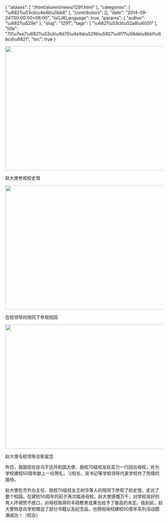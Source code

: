 {
    "aliases": [
        "/html/alumni/news/1291.html"
    ],
    "categories": [
        "\u6821\u53cb\u4e4b\u5bb6"
    ],
    "contributors": [],
    "date": "2014-09-24T00:00:00+08:00",
    "isCJKLanguage": true,
    "params": {
        "author": "\u6821\u529e"
    },
    "slug": "1291",
    "tags": [
        "\u6821\u53cb\u52a8\u6001"
    ],
    "title": "70\u7ea7\u6821\u53cb\u8d75\u4e9a\u529b\u5927\u4f7f\u56de\u8bbf\u6bcd\u6821",
    "toc": true
}


<img
    src="https://cdn.tfls.online/mirror/full/ede2fa3b8fc6d564c7d0656f8feb829164521cbe.jpg"
    style="display:block;margin-left:auto;margin-right:auto;"
    decoding="async"
    fetchpriority="auto"
    loading="lazy"
    height="397"
    width="600"
/>




赵大使参观校史馆





<img
    src="https://cdn.tfls.online/mirror/full/299270f82ffb5b7931cbf610040f1f588d5898e8.jpg"
    style="display:block;margin-left:auto;margin-right:auto;"
    decoding="async"
    fetchpriority="auto"
    loading="lazy"
    height="397"
    width="600"
/>




在校领导的陪同下参观校园




**<img
    src="https://cdn.tfls.online/mirror/full/acfe536646ad7010ed7064971035a09aeafb442a.jpg"
    style="display:block;margin-left:auto;margin-right:auto;"
    decoding="async"
    fetchpriority="auto"
    loading="lazy"
    height="397"
    width="600"
/>**




赵大使与校领导合影留念









  





昨日，我国现任驻乌干达共和国大使、我校70级校友赵亚力一行回访母校，并为学校建校50周年献上一份贺礼，刁校长、吴书记等学校领导代表学校作了热情的接待。




赵大使在市外办主任、我校70级校友王树华等人的陪同下参观了校史馆，走访了整个校园。在建校50周年的前夕再次踏进母校，赵大使感慨万千，对学校良好的育人环境赞不绝口，对母校取得的丰硕教育成果也给予了极高的肯定。临别前，赵大使特意向学校赠送了部分书籍以及纪念品，也预祝母校建校50周年系列活动圆满成功！（校办）



